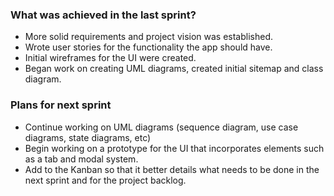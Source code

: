 ### What was achieved in the last sprint?

- More solid requirements and project vision was established.
- Wrote user stories for the functionality the app should have.
- Initial wireframes for the UI were created.
- Began work on creating UML diagrams, created initial sitemap and class diagram.

### Plans for next sprint

- Continue working on UML diagrams (sequence diagram, use case diagrams, state diagrams, etc)
- Begin working on a prototype for the UI that incorporates elements such as a tab and modal system.
- Add to the Kanban so that it better details what needs to be done in the next sprint and for the project backlog.